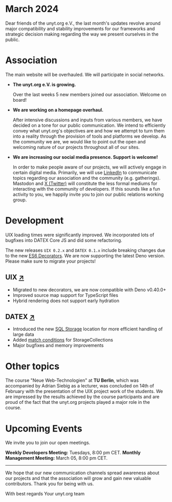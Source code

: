 # March 2024

Dear friends of the unyt.org e.V.,
the last month's updates revolve around major compatibility and stability improvements for our frameworks and strategic decision making regarding the way we present ourselves in the public.

# Association
The main website will be overhauled. We will participate in social networks. 

- **The unyt.org e.V. is growing.**
  
	Over the last weeks 5 new members joined our association. Welcome on board!


- **We are working on a homepage overhaul.**

	After intensive discussions and inputs from various members, we have decided on a tone for our public communication. We intend to efficiently convey what unyt.org's objectives are and how we attempt to turn them into a reality through the provision of tools and platforms we develop. As the community we are, we would like to point out the open and welcoming nature of our projects throughout all of our sites.

- **We are increasing our social media presence. Support is welcome!**

	In order to make people aware of our projects, we will actively engage in certain digital media. Primarily, we will use [LinkedIn](https://linkedin.com/company/unyt-org) to communicate topics regarding our association and the community (e.g. gatherings). Mastodon and [X (Twitter)](https://unyt.org/twitter) will constitute the less formal mediums for interacting with the community of developers. If this sounds like a fun activity to you, we happily invite you to join our public relations working group.

# Development
UIX loading times were significantly improved. We incorporated lots of bugfixes into DATEX Core JS and did some refactoring.

The new releases `UIX 0.2.x` and `DATEX 0.1.x` include breaking changes due to the new [ES6 Decorators](https://devblogs.microsoft.com/typescript/announcing-typescript-5-0/#decorators). We are now supporting the latest Deno version. Please make sure to migrate your projects!

## UIX [↗](https://github.com/unyt-org/uix/pulls?q=is:closed%20created:%3E=2024-02-01)
* Migrated to new decorators, we are now compatible with Deno v0.40.0+
* Improved source map support for TypeScript files
* Hybrid rendering does not support early hydration

## DATEX [↗](https://github.com/unyt-org/datex-core-js-legacy/pulls?q=is:closed%20created:%3E=2024-02-01)
* Introduced the new [SQL Storage](https://github.com/unyt-org/datex-core-js-legacy/pull/90) location for more efficient handling of large data
* Added [match conditions](https://docs.unyt.org/manual/datex/storage-collections#match-conditions) for StorageCollections
* Major bugfixes and memory improvements

# Other topics
The course "Neue Web-Technologien" at **TU Berlin**, which was accompanied by Adrian Siebig as a lecturer, was concluded on 14th of February with the presentation of the UIX project work of the students. We are impressed by the results achieved by the course participants and are proud of the fact that the unyt.org projects played a major role in the course.

# Upcoming Events 

We invite you to join our open meetings.

**Weekly Developers Meeting:** Tuesdays, 8:00 pm CET.
**Monthly Management Meeting:** March 05, 8:00 pm CET.

----------------

We hope that our new communication channels spread awareness about our projects and that the association will grow and gain new valuable contributors. Thank you for being with us.

With best regards
Your unyt.org team
